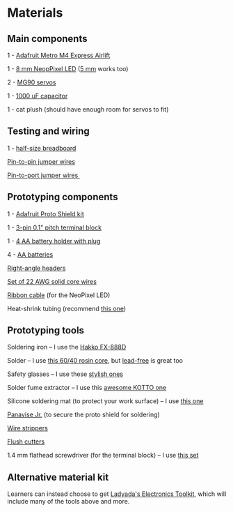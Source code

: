 # Materials

## Main components
1 - [<span class="underline">Adafruit Metro M4 Express Airlift</span>]

1 - [<span class="underline">8 mm NeopPixel LED</span>] ([<span class="underline">5 mm</span>] works too)

2 - [<span class="underline">MG90 servos</span>]

1 - [<span class="underline">1000 uF capacitor</span>]

1 - cat plush (should have enough room for servos to fit)



## Testing and wiring
1 - [<span class="underline">half-size breadboard</span>]

[<span class="underline">Pin-to-pin jumper wires</span>]

[<span class="underline">Pin-to-port jumper wires </span>]



## Prototyping components
1 - [<span class="underline">Adafruit Proto Shield kit</span>]

1 - [<span class="underline">3-pin 0.1" pitch terminal block</span>]

1 - [<span class="underline">4 AA battery holder with plug</span>] 

4 - [<span class="underline">AA batteries</span>]

[<span class="underline">Right-angle headers</span>]

[<span class="underline">Set of 22 AWG solid core wires</span>]

[<span class="underline">Ribbon cable</span>] (for the NeoPixel LED)

Heat-shrink tubing (recommend [<span class="underline">this one</span>])



## Prototyping tools

Soldering iron – I use the [<span class="underline">Hakko FX-888D</span>]

Solder – I use [<span class="underline">this 60/40 rosin core</span>], but [<span class="underline">lead-free</span>] is great too

Safety glasses – I use these [<span class="underline">stylish ones</span>]

Solder fume extractor – I use this [<span class="underline">awesome KOTTO one</span>]

Silicone soldering mat (to protect your work surface) – I use [<span class="underline">this one</span>][1] 

[<span class="underline">Panavise Jr.</span>] (to secure the proto shield for soldering)

[<span class="underline">Wire strippers</span>]

[<span class="underline">Flush cutters</span>]

1.4 mm flathead screwdriver (for the terminal block) – I use [<span class="underline">this set</span>]


## Alternative material kit
Learners can instead choose to get [Ladyada's Electronics Toolkit], which will include many of the tools above and more. 

 [<span class="underline">Adafruit Metro M4 Express Airlift</span>]: https://www.adafruit.com/product/4000
  [<span class="underline">8 mm NeopPixel LED</span>]: https://www.adafruit.com/product/1734
  [<span class="underline">5 mm</span>]: https://www.adafruit.com/product/1938
  [<span class="underline">MG90 servos</span>]: https://www.adafruit.com/product/1143
  [<span class="underline">1000 uF capacitor</span>]: https://amzn.to/3o43nsp
  [<span class="underline">half-size breadboard</span>]: https://www.adafruit.com/product/64
  [<span class="underline">Pin-to-pin jumper wires</span>]: https://www.adafruit.com/product/759
  [<span class="underline">Pin-to-port jumper wires </span>]: https://www.adafruit.com/product/1953
  [<span class="underline">Adafruit Proto Shield kit</span>]: https://www.adafruit.com/product/2077
  [<span class="underline">3-pin 0.1" pitch terminal block</span>]: https://www.adafruit.com/product/2136
  [<span class="underline">4 AA battery holder with plug</span>]: https://www.adafruit.com/product/3788
  [<span class="underline">AA batteries</span>]: https://amzn.to/3CNYgAR
  [<span class="underline">Right-angle headers</span>]: https://www.adafruit.com/product/1540
  [<span class="underline">Set of 22 AWG solid core wires</span>]: https://www.adafruit.com/product/1311
  [<span class="underline">Ribbon cable</span>]: https://amzn.to/39xVind
  [<span class="underline">this one</span>]: https://amzn.to/3AHbNcC
  [<span class="underline">Hakko FX-888D</span>]: https://www.adafruit.com/product/1204
  [<span class="underline">this 60/40 rosin core</span>]: https://www.adafruit.com/product/1886
  [<span class="underline">lead-free</span>]: https://www.adafruit.com/product/1930
  [<span class="underline">stylish ones</span>]: https://amzn.to/3lQqT9A
  [<span class="underline">awesome KOTTO one</span>]: https://amzn.to/3CM4txg
  [1]: https://amzn.to/2Y0tyFH
  [<span class="underline">Panavise Jr.</span>]: https://www.adafruit.com/product/151
  [<span class="underline">Wire strippers</span>]: https://www.adafruit.com/product/147
  [<span class="underline">Flush cutters</span>]: https://www.adafruit.com/product/152
  [<span class="underline">this set</span>]: https://www.adafruit.com/product/424
  [Ladyada's Electronics Toolkit]: https://www.adafruit.com/product/136

